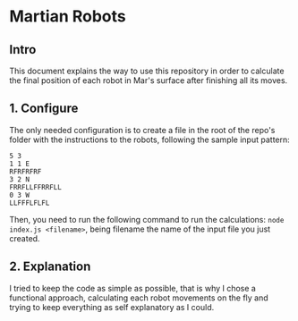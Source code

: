 # Martian Robots

## Intro

This document explains the way to use this repository in order to calculate the final position of each robot in Mar's surface after finishing all its moves.

## 1. Configure

The only needed configuration is to create a file in the root of the repo's folder with the instructions to the robots, following the sample input pattern:

```
5 3
1 1 E
RFRFRFRF
3 2 N
FRRFLLFFRRFLL
0 3 W
LLFFFLFLFL
```

Then, you need to run the following command to run the calculations: `node index.js <filename>`, being filename the name of the input file you just created.

## 2. Explanation

I tried to keep the code as simple as possible, that is why I chose a functional approach, calculating each robot movements on the fly and trying to keep everything as self explanatory as I could.

